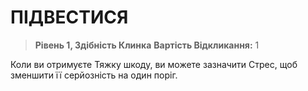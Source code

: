﻿# ПІДВЕСТИСЯ

> **Рівень 1, Здібність Клинка**
> **Вартість Відкликання:** 1

Коли ви отримуєте Тяжку шкоду, ви можете зазначити Стрес, щоб зменшити її серйозність на один поріг.